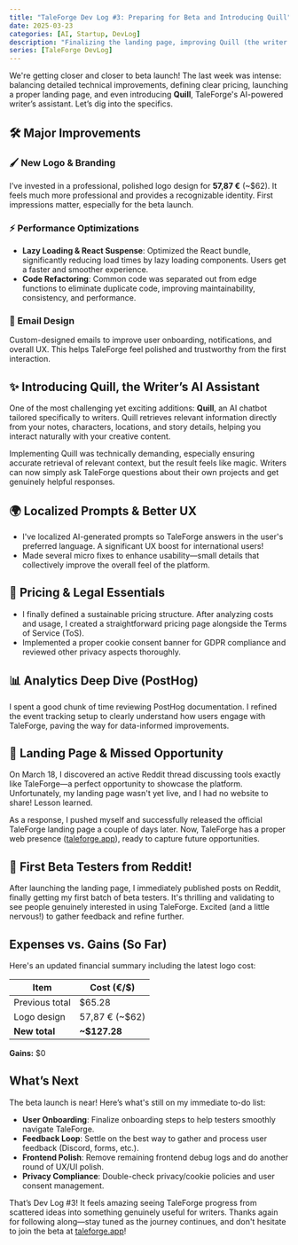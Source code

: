 ```yaml
---
title: "TaleForge Dev Log #3: Preparing for Beta and Introducing Quill"
date: 2025-03-23
categories: [AI, Startup, DevLog]
description: "Finalizing the landing page, improving Quill (the writer’s AI assistant), and diving deeper into analytics as we approach beta launch."
series: [TaleForge DevLog]
---
```


We're getting closer and closer to beta launch! The last week was intense: balancing detailed technical improvements, defining clear pricing, launching a proper landing page, and even introducing **Quill**, TaleForge's AI-powered writer’s assistant. Let’s dig into the specifics.

## 🛠️ Major Improvements

### 🖌️ New Logo & Branding
I’ve invested in a professional, polished logo design for **57,87 €** (~$62). It feels much more professional and provides a recognizable identity. First impressions matter, especially for the beta launch.

### ⚡️ Performance Optimizations
- **Lazy Loading & React Suspense**: Optimized the React bundle, significantly reducing load times by lazy loading components. Users get a faster and smoother experience.
- **Code Refactoring**: Common code was separated out from edge functions to eliminate duplicate code, improving maintainability, consistency, and performance.

### 📧 Email Design
Custom-designed emails to improve user onboarding, notifications, and overall UX. This helps TaleForge feel polished and trustworthy from the first interaction.

## ✨ Introducing Quill, the Writer’s AI Assistant
One of the most challenging yet exciting additions: **Quill**, an AI chatbot tailored specifically to writers. Quill retrieves relevant information directly from your notes, characters, locations, and story details, helping you interact naturally with your creative content.

Implementing Quill was technically demanding, especially ensuring accurate retrieval of relevant context, but the result feels like magic. Writers can now simply ask TaleForge questions about their own projects and get genuinely helpful responses.

## 🌍 Localized Prompts & Better UX
- I've localized AI-generated prompts so TaleForge answers in the user's preferred language. A significant UX boost for international users!
- Made several micro fixes to enhance usability—small details that collectively improve the overall feel of the platform.

## 💸 Pricing & Legal Essentials
- I finally defined a sustainable pricing structure. After analyzing costs and usage, I created a straightforward pricing page alongside the Terms of Service (ToS).
- Implemented a proper cookie consent banner for GDPR compliance and reviewed other privacy aspects thoroughly.

## 📊 Analytics Deep Dive (PostHog)
I spent a good chunk of time reviewing PostHog documentation. I refined the event tracking setup to clearly understand how users engage with TaleForge, paving the way for data-informed improvements.

## 🚀 Landing Page & Missed Opportunity
On March 18, I discovered an active Reddit thread discussing tools exactly like TaleForge—a perfect opportunity to showcase the platform. Unfortunately, my landing page wasn't yet live, and I had no website to share! Lesson learned.

As a response, I pushed myself and successfully released the official TaleForge landing page a couple of days later. Now, TaleForge has a proper web presence ([taleforge.app](https://taleforge.app)), ready to capture future opportunities.

## 🎉 First Beta Testers from Reddit!
After launching the landing page, I immediately published posts on Reddit, finally getting my first batch of beta testers. It's thrilling and validating to see people genuinely interested in using TaleForge. Excited (and a little nervous!) to gather feedback and refine further.

## Expenses vs. Gains (So Far)

Here's an updated financial summary including the latest logo cost:

| Item                      | Cost (€/$)  |
|---------------------------|-------------|
| Previous total            | $65.28      |
| Logo design               | 57,87 € (~$62) |
| **New total**             | **~$127.28** |

**Gains:** $0

## What’s Next
The beta launch is near! Here’s what's still on my immediate to-do list:

- **User Onboarding**: Finalize onboarding steps to help testers smoothly navigate TaleForge.
- **Feedback Loop**: Settle on the best way to gather and process user feedback (Discord, forms, etc.).
- **Frontend Polish**: Remove remaining frontend debug logs and do another round of UX/UI polish.
- **Privacy Compliance**: Double-check privacy/cookie policies and user consent management.

That’s Dev Log #3! It feels amazing seeing TaleForge progress from scattered ideas into something genuinely useful for writers. Thanks again for following along—stay tuned as the journey continues, and don't hesitate to join the beta at [taleforge.app](https://taleforge.app)!
